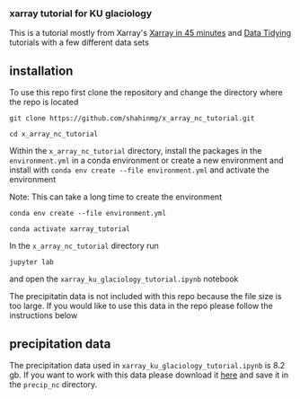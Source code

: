 ### xarray tutorial for KU glaciology
This is a tutorial mostly from Xarray's [Xarray in 45 minutes](https://tutorial.xarray.dev/overview/xarray-in-45-min) and [Data Tidying](https://tutorial.xarray.dev/data_cleaning/ice_velocity.html) tutorials with a few different data sets

## installation

To use this repo first clone the repository and change the directory where the repo is located
```
git clone https://github.com/shahinmg/x_array_nc_tutorial.git

cd x_array_nc_tutorial
```

Within the `x_array_nc_tutorial` directory, install the packages in the `environment.yml` in a conda environment or create a new environment and install with `conda env create --file environment.yml` and activate the environment  

Note: This can take a long time to create the environment

```
conda env create --file environment.yml

conda activate xarray_tutorial
```

In the `x_array_nc_tutorial` directory run

```
jupyter lab
```
and open the `xarray_ku_glaciology_tutorial.ipynb` notebook

The precipitatin data is not included with this repo because the file size is too large. If you would like to use this data in the repo please follow the instructions below
## precipitation data

The precipitation data used in `xarray_ku_glaciology_tutorial.ipynb` is 8.2 gb. If you want to work with this data please download it [here](https://drive.google.com/file/d/1X7kWek8digimbxoMqxY8RtWgMR2ouLt-/view?usp=sharing)
and save it in the `precip_nc` directory.
